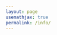 ```yaml
---
layout: page
usemathjax: true
permalink: /info/
---
```


<div class="info" id="info" style="text-align:left">
</div>


<script>
const urlParams = new URLSearchParams(window.location.search);
let c = parseInt(urlParams.get('c'));

var json, rawjson, id, x, text;
json = JSON.parse('{{ site.data.cyclodata.data | jsonify }}');
//rawjson = JSON.parse('{{ site.data.rawcyclodata.data | jsonify }}');
id = document.getElementById("info");
for (let i = 0; i < json.length; i++) {
    if (json[i].conductor.plain == c) {
        x = json[i];
        text = `
            <center>
                <p>\\(K = \\mathbb{Q}(\\zeta_{${c}})\\)</p>
            <table style="width: 100%">
                <colgroup>
                    <col span="1" style="width: 30%;">
                    <col span="1" style="width: 70%;">
                </colgroup>
                <tr>
                    <td> Degree </td>
                    <td> ${x.degree.display}</td>
                </tr>
                <tr>
                    <td> Discriminant </td>
                    <td> ${x.discriminant.display} </td>
                </tr>
                <tr>
                    <td> Discriminant bits </td>
                    <td> ${x.discriminant_bits.display} </td>
                </tr>
                <tr>
                    <td> Signature </td>
                    <td> ${x.signature.display} </td>
                </tr>
                <tr>
                    <td> Galois group </td>
                    <td> ${x.galois_group.display} </td>
                </tr>
                <tr>
                    <td> Norm relation steps </td>
                    <td> ${x.norm_relation.display} </td>
                </tr>
                <tr>
                    <td> Class group </td>
                    <td> ${x.class_group.display} </td>
                </tr>
                <tr>
                    <td> Class number \\((h)\\) </td>
                    <td> ${x.h.display} </td>
                </tr>
                <tr>
                    <td> Factorization: </td>
                    <td> ${x.h_factored.display} </td>
                </tr>
                <tr>
                    <td> \\(h^-\\) </td>
                    <td> ${x.h_minus.display} </td>
                </tr>
                <tr>
                    <td> \\(h^+\\) </td>
                    <td> ${x.h_plus.display} </td>
                </tr>
                <tr>
                    <td> Regulator </td>
                    <td> ${x.regulator.display} </td>
                </tr>
                <tr>
                    <td> Residue </td>
                    <td> ${x.residue.display} </td>
                </tr>
            </table>
        `;
        id.innerHTML = text;
    }
}
MathJax.Hub.Queue(["Typeset",MathJax.Hub,id]);
</script>
